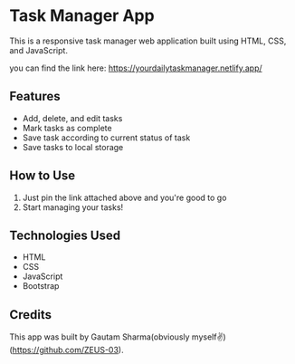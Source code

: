 # Task Manager App

This is a responsive task manager web application built using HTML, CSS, and JavaScript.

you can find the link here: https://yourdailytaskmanager.netlify.app/

## Features

- Add, delete, and edit tasks
- Mark tasks as complete
- Save task according to current status of task
- Save tasks to local storage

## How to Use

1. Just pin the link attached above and you're good to go
2. Start managing your tasks!

## Technologies Used

- HTML
- CSS
- JavaScript
- Bootstrap

## Credits

This app was built by Gautam Sharma(obviously myself✌️)(https://github.com/ZEUS-03).

